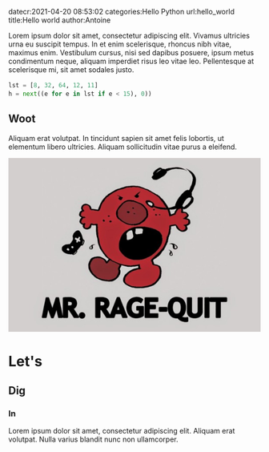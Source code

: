 datecr:2021-04-20 08:53:02
categories:Hello
           Python
url:hello_world
title:Hello world
author:Antoine

Lorem ipsum dolor sit amet, consectetur adipiscing elit. Vivamus ultricies urna eu suscipit tempus. In et enim scelerisque, rhoncus nibh vitae, maximus enim. Vestibulum cursus, nisi sed dapibus posuere, ipsum metus condimentum neque, aliquam imperdiet risus leo vitae leo. Pellentesque at scelerisque mi, sit amet sodales justo.

```python
lst = [8, 32, 64, 12, 11]
h = next((e for e in lst if e < 15), 0))
``` 

## Woot
Aliquam erat volutpat. In tincidunt sapien sit amet felis lobortis, ut elementum libero ultricies. Aliquam sollicitudin vitae purus a eleifend.

![](/posts/ressources/hello_mrrq.jpg)

# Let's
## Dig
### In
Lorem ipsum dolor sit amet, consectetur adipiscing elit. Aliquam erat volutpat. Nulla varius blandit nunc non ullamcorper.